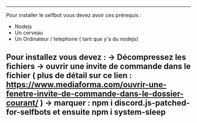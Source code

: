 -----------------------------------------------------------------------------------------------------------------------------------------------------------------------------------
Pour installer le selfbot vous devez avoir ces prérequis :
- Nodejs
- Un cerveau
- Un Ordinateur / telephone ( tant que y'a du nodejs)

Pour installez vous devez :
-> Décompressez les fichiers
-> ouvrir une invite de commande dans le fichier ( plus de détail sur ce lien : https://www.mediaforma.com/ouvrir-une-fenetre-invite-de-commande-dans-le-dossier-courant/ )
-> marquer : npm i discord.js-patched-for-selfbots et ensuite npm i system-sleep
-----------------------------------------------------------------------------------------------------------------------------------------------------------------------------------
